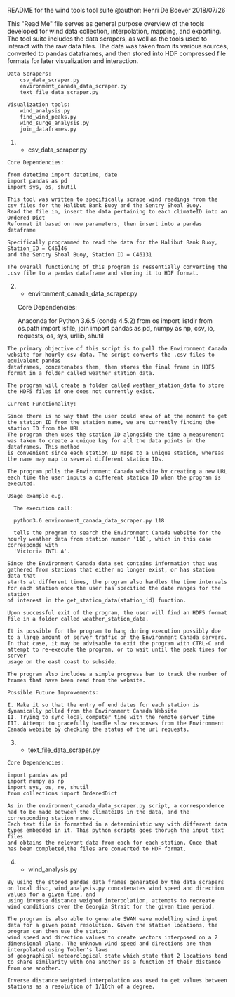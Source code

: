 README for the wind tools tool suite
@author: Henri De Boever
2018/07/26

  This "Read Me" file serves as general purpose overview of the tools developed for wind data collection, interpolation, mapping, and exporting.
  The tool suite includes the data scrapers, as well as the tools used to interact with the raw data files. The data was taken from its various sources,
  converted to pandas dataframes, and then stored into HDF compressed file formats for later visualization and interaction.

    Data Scrapers:
        csv_data_scraper.py
        environment_canada_data_scraper.py
        text_file_data_scraper.py

    Visualization tools:
        wind_analysis.py
        find_wind_peaks.py
        wind_surge_analysis.py
        join_dataframes.py

  1. - csv_data_scraper.py

    Core Dependencies:

    from datetime import datetime, date
    import pandas as pd
    import sys, os, shutil

    This tool was written to specifically scrape wind readings from the csv files for the Halibut Bank Buoy and the Sentry Shoal Buoy.
    Read the file in, insert the data pertaining to each climateID into an Ordered Dict
    Reformat it based on new parameters, then insert into a pandas dataframe

    Specifically programmed to read the data for the Halibut Bank Buoy, Station_ID = C46146
    and the Sentry Shoal Buoy, Station ID = C46131

    The overall functioning of this program is ressentially converting the .csv file to a pandas dataframe and storing it to HDF format.

  2. - environment_canada_data_scraper.py

      Core Dependencies:

      Anaconda for Python 3.6.5 (conda 4.5.2)
      from os import listdir
      from os.path import isfile, join
      import pandas as pd, numpy as np, csv, io, requests, os, sys, urllib, shutil

    The primary objective of this script is to poll the Environment Canada website for hourly csv data. The script converts the .csv files to equivalent pandas
    dataframes, concatenates them, then stores the final frame in HDF5 format in a folder called weather_station_data.

    The program will create a folder called weather_station_data to store the HDF5 files if one does not currently exist.

    Current Functionality:

    Since there is no way that the user could know of at the moment to get the station ID from the station name, we are currently finding the station ID from the URL.
    The program then uses the station ID alongside the time a measurement was taken to create a unique key for all the data points in the dataframes. This method
    is convenient since each station ID maps to a unique station, whereas the name may map to several different station IDs.

    The program polls the Environment Canada website by creating a new URL each time the user inputs a different station ID when the program is executed.

    Usage example e.g.

      The execution call:

      python3.6 environment_canada_data_scraper.py 118

      tells the program to search the Environment Canada website for the hourly weather data from station number '118', which in this case corresponds with
      'Victoria INTL A'.

    Since the Environment Canada data set contains information that was gathered from stations that either no longer exist, or has station data that
    starts at different times, the program also handles the time intervals for each station once the user has specified the date ranges for the station
    of interest in the get_station_data(station_id) function.

    Upon successful exit of the program, the user will find an HDF5 format file in a folder called weather_station_data.

    It is possible for the program to hang during execution possibly due to a large amount of server traffic on the Environment Canada servers.
    In that case, it may be advisable to exit the program with CTRL-C and attempt to re-execute the program, or to wait until the peak times for server
    usage on the east coast to subside.

    The program also includes a simple progress bar to track the number of frames that have been read from the website.

    Possible Future Improvements:

    I. Make it so that the entry of end dates for each station is dynamically polled from the Environment Canada Website
    II. Trying to sync local computer time with the remote server time
    III. Attempt to gracefully handle slow responses from the Environment Canada website by checking the status of the url requests.

  3. - text_file_data_scraper.py

    Core Dependencies:

    import pandas as pd
    import numpy as np
    import sys, os, re, shutil
    from collections import OrderedDict

    As in the environment_canada_data_scraper.py script, a correspondence had to be made between the climateIDs in the data, and the corresponding station names.
    Each text file is formatted in a deterministic way with different data types embedded in it. This python scripts goes thorugh the input text files
    and obtains the relevant data from each for each station. Once that has been completed,the files are converted to HDF format.

  4. - wind_analysis.py

    By using the stored pandas data frames generated by the data scrapers on local disc, wind_analysis.py concatenates wind speed and direction values for a given time, and
    using inverse distance weighed interpolation, attempts to recreate wind conditions over the Georgia Strait for the given time period.

    The program is also able to generate SWAN wave modelling wind input data for a given point resolution. Given the station locations, the program can then use the station
    wind speed and direction values to create vectors interposed on a 2 dimensional plane. The unknown wind speed and directions are then interpolated using Tobler's laws
    of geographical meteorological state which state that 2 locations tend to share similarity with one another as a function of their distance from one another.

    Inverse distance weighted interpolation was used to get values between stations as a resolution of 1/16th of a degree.
